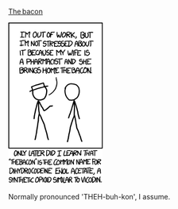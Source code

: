 [The bacon](https://xkcd.com/1054)

![The bacon](./random_comic.png)

Normally pronounced 'THEH-buh-kon', I assume.

